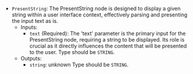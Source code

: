 - `PresentString`: The PresentString node is designed to display a given string within a user interface context, effectively parsing and presenting the input text as is.
    - Inputs:
        - `text` (Required): The 'text' parameter is the primary input for the PresentString node, requiring a string to be displayed. Its role is crucial as it directly influences the content that will be presented to the user. Type should be `STRING`.
    - Outputs:
        - `string`: unknown Type should be `STRING`.

